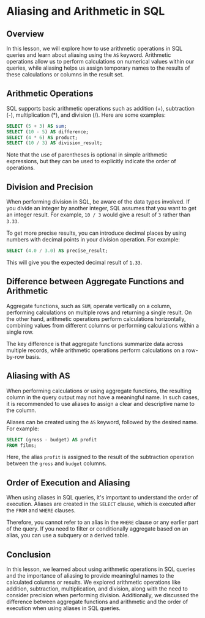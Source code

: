 # Aliasing and Arithmetic in SQL

## Overview
In this lesson, we will explore how to use arithmetic operations in SQL queries and learn about aliasing using the `AS` keyword. Arithmetic operations allow us to perform calculations on numerical values within our queries, while aliasing helps us assign temporary names to the results of these calculations or columns in the result set.

## Arithmetic Operations
SQL supports basic arithmetic operations such as addition (+), subtraction (-), multiplication (*), and division (/). Here are some examples:

```sql
SELECT (5 + 3) AS sum;
SELECT (10 - 5) AS difference;
SELECT (4 * 6) AS product;
SELECT (10 / 3) AS division_result;
```

Note that the use of parentheses is optional in simple arithmetic expressions, but they can be used to explicitly indicate the order of operations.

## Division and Precision
When performing division in SQL, be aware of the data types involved. If you divide an integer by another integer, SQL assumes that you want to get an integer result. For example, `10 / 3` would give a result of `3` rather than `3.33`.

To get more precise results, you can introduce decimal places by using numbers with decimal points in your division operation. For example:

```sql
SELECT (4.0 / 3.0) AS precise_result;
```

This will give you the expected decimal result of `1.33`.

## Difference between Aggregate Functions and Arithmetic
Aggregate functions, such as `SUM`, operate vertically on a column, performing calculations on multiple rows and returning a single result. On the other hand, arithmetic operations perform calculations horizontally, combining values from different columns or performing calculations within a single row.

The key difference is that aggregate functions summarize data across multiple records, while arithmetic operations perform calculations on a row-by-row basis.

## Aliasing with AS
When performing calculations or using aggregate functions, the resulting column in the query output may not have a meaningful name. In such cases, it is recommended to use aliases to assign a clear and descriptive name to the column.

Aliases can be created using the `AS` keyword, followed by the desired name. For example:

```sql
SELECT (gross - budget) AS profit
FROM films;
```

Here, the alias `profit` is assigned to the result of the subtraction operation between the `gross` and `budget` columns.

## Order of Execution and Aliasing
When using aliases in SQL queries, it's important to understand the order of execution. Aliases are created in the `SELECT` clause, which is executed after the `FROM` and `WHERE` clauses.

Therefore, you cannot refer to an alias in the `WHERE` clause or any earlier part of the query. If you need to filter or conditionally aggregate based on an alias, you can use a subquery or a derived table.

## Conclusion
In this lesson, we learned about using arithmetic operations in SQL queries and the importance of aliasing to provide meaningful names to the calculated columns or results. We explored arithmetic operations like addition, subtraction, multiplication, and division, along with the need to consider precision when performing division. Additionally, we discussed the difference between aggregate functions and arithmetic and the order of execution when using aliases in SQL queries.
